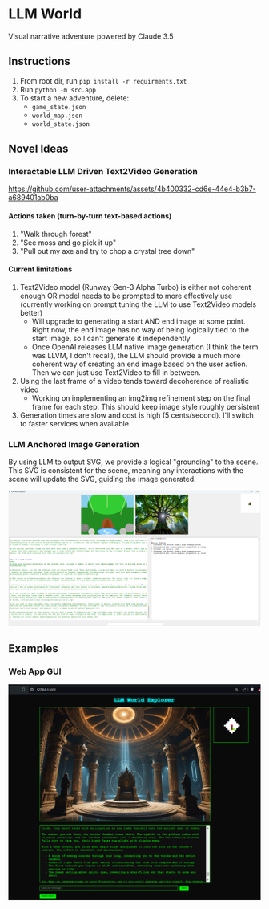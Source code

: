 # LLM World
 Visual narrative adventure powered by Claude 3.5

## Instructions
 1) From root dir, run ```pip install -r requirments.txt```
 2) Run ```python -m src.app```
 3) To start a new adventure, delete:
    - ```game_state.json```
    - ```world_map.json```
    - ```world_state.json```

## Novel Ideas
### Interactable LLM Driven Text2Video Generation
https://github.com/user-attachments/assets/4b400332-cd6e-44e4-b3b7-a689401ab0ba

#### Actions taken (turn-by-turn text-based actions)
 1) "Walk through forest"
 2) "See moss and go pick it up"
 3) "Pull out my axe and try to chop a crystal tree down"

#### Current limitations
 1) Text2Video model (Runway Gen-3 Alpha Turbo) is either not coherent enough OR model needs to be prompted to more effectively use (currently working on prompt tuning the LLM to use Text2Video models better)
    - Will upgrade to generating a start AND end image at some point. Right now, the end image has no way of being logically tied to the start image, so I can't generate it independently
    - Once OpenAI releases LLM native image generation (I think the term was LLVM, I don't recall), the LLM should provide a much more coherent way of creating an end image based on the user action. Then we can just use Text2Video to fill in between.
 3) Using the last frame of a video tends toward decoherence of realistic video
    - Working on implementing an img2img refinement step on the final frame for each step. This should keep image style roughly persistent
 5) Generation times are slow and cost is high (5 cents/second). I'll switch to faster services when available.

### LLM Anchored Image Generation
By using LLM to output SVG, we provide a logical "grounding" to the scene. This SVG is consistent for the scene, meaning any interactions with the scene will update the SVG, guiding the image generated.

![LLM Image Generation](examples/Developer_GUI.png)

## Examples
### Web App GUI
![Web App GUI](examples/GUI_Room.png)



